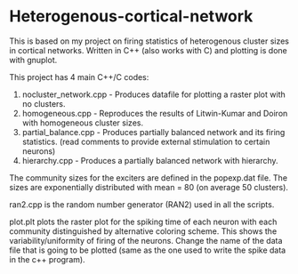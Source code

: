# Heterogenous-cortical-network
This is based on my project on firing statistics of heterogenous cluster sizes in cortical networks.
Written in C++ (also works with C) and plotting is done with gnuplot.

This project has 4 main C++/C codes:
1. nocluster_network.cpp - Produces datafile for plotting a raster plot with no clusters.
2. homogeneous.cpp - Reproduces the results of Litwin-Kumar and Doiron with homogeneous cluster sizes.
2. partial_balance.cpp - Produces partially balanced network and its firing statistics. (read comments to provide external stimulation to certain neurons)
3. hierarchy.cpp - Produces a partially balanced network with hierarchy.

The community sizes for the exciters are defined in the popexp.dat file. The sizes are exponentially distributed with mean = 80 (on average 50 clusters).

ran2.cpp is the random number generator (RAN2) used in all the scripts.

plot.plt plots the raster plot for the spiking time of each neuron with each community distinguished by alternative coloring scheme. This shows the variability/uniformity of firing of the neurons. Change the name of the data file that is going to be plotted (same as the one used to write the spike data in the c++ program). 
